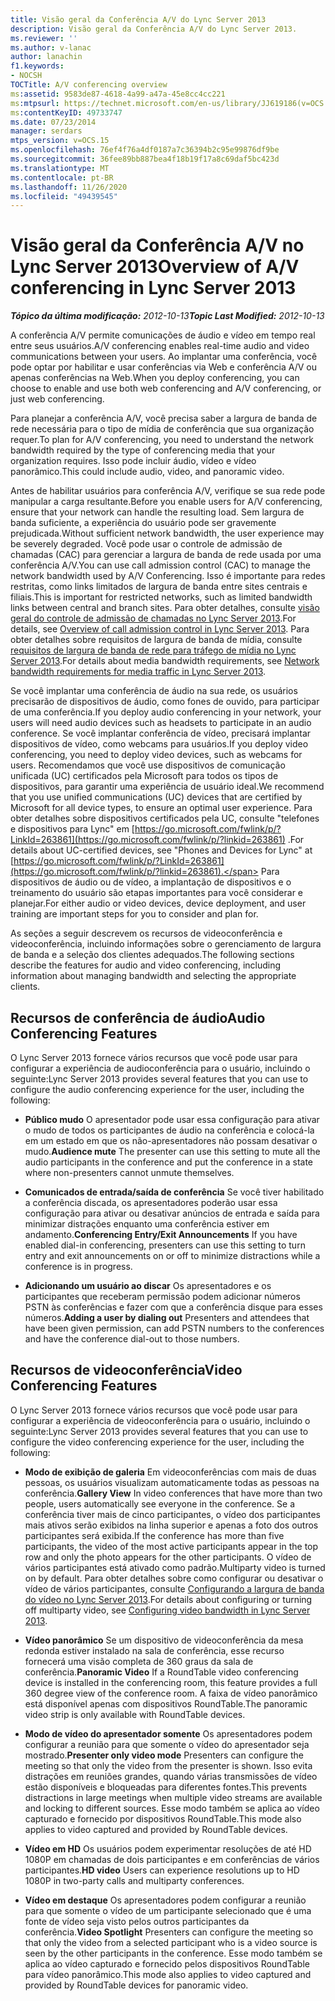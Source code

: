 ```yaml
---
title: Visão geral da Conferência A/V do Lync Server 2013
description: Visão geral da Conferência A/V do Lync Server 2013.
ms.reviewer: ''
ms.author: v-lanac
author: lanachin
f1.keywords:
- NOCSH
TOCTitle: A/V conferencing overview
ms:assetid: 9583de87-4618-4a99-a47a-45e8cc4cc221
ms:mtpsurl: https://technet.microsoft.com/en-us/library/JJ619186(v=OCS.15)
ms:contentKeyID: 49733747
ms.date: 07/23/2014
manager: serdars
mtps_version: v=OCS.15
ms.openlocfilehash: 76ef4f76a4df0187a7c36394b2c95e99876df9be
ms.sourcegitcommit: 36fee89bb887bea4f18b19f17a8c69daf5bc423d
ms.translationtype: MT
ms.contentlocale: pt-BR
ms.lasthandoff: 11/26/2020
ms.locfileid: "49439545"
---
```

# <a name="overview-of-av-conferencing-in-lync-server-2013"></a><span data-ttu-id="5e4b8-103">Visão geral da Conferência A/V no Lync Server 2013</span><span class="sxs-lookup"><span data-stu-id="5e4b8-103">Overview of A/V conferencing in Lync Server 2013</span></span>

<div data-xmlns="http://www.w3.org/1999/xhtml">

<div class="topic" data-xmlns="http://www.w3.org/1999/xhtml" data-msxsl="urn:schemas-microsoft-com:xslt" data-cs="https://msdn.microsoft.com/">

<div data-asp="https://msdn2.microsoft.com/asp">



</div>

<div id="mainSection">

<div id="mainBody"><span data-ttu-id="5e4b8-104">

<span> </span></span><span class="sxs-lookup"><span data-stu-id="5e4b8-104">

<span> </span></span></span>

<span data-ttu-id="5e4b8-105">_**Tópico da última modificação:** 2012-10-13_</span><span class="sxs-lookup"><span data-stu-id="5e4b8-105">_**Topic Last Modified:** 2012-10-13_</span></span>

<span data-ttu-id="5e4b8-106">A conferência A/V permite comunicações de áudio e vídeo em tempo real entre seus usuários.</span><span class="sxs-lookup"><span data-stu-id="5e4b8-106">A/V conferencing enables real-time audio and video communications between your users.</span></span> <span data-ttu-id="5e4b8-107">Ao implantar uma conferência, você pode optar por habilitar e usar conferências via Web e conferência A/V ou apenas conferências na Web.</span><span class="sxs-lookup"><span data-stu-id="5e4b8-107">When you deploy conferencing, you can choose to enable and use both web conferencing and A/V conferencing, or just web conferencing.</span></span>

<span data-ttu-id="5e4b8-108">Para planejar a conferência A/V, você precisa saber a largura de banda de rede necessária para o tipo de mídia de conferência que sua organização requer.</span><span class="sxs-lookup"><span data-stu-id="5e4b8-108">To plan for A/V conferencing, you need to understand the network bandwidth required by the type of conferencing media that your organization requires.</span></span> <span data-ttu-id="5e4b8-109">Isso pode incluir áudio, vídeo e vídeo panorâmico.</span><span class="sxs-lookup"><span data-stu-id="5e4b8-109">This could include audio, video, and panoramic video.</span></span>

<span data-ttu-id="5e4b8-110">Antes de habilitar usuários para conferência A/V, verifique se sua rede pode manipular a carga resultante.</span><span class="sxs-lookup"><span data-stu-id="5e4b8-110">Before you enable users for A/V conferencing, ensure that your network can handle the resulting load.</span></span> <span data-ttu-id="5e4b8-111">Sem largura de banda suficiente, a experiência do usuário pode ser gravemente prejudicada.</span><span class="sxs-lookup"><span data-stu-id="5e4b8-111">Without sufficient network bandwidth, the user experience may be severely degraded.</span></span> <span data-ttu-id="5e4b8-112">Você pode usar o controle de admissão de chamadas (CAC) para gerenciar a largura de banda de rede usada por uma conferência A/V.</span><span class="sxs-lookup"><span data-stu-id="5e4b8-112">You can use call admission control (CAC) to manage the network bandwidth used by A/V Conferencing.</span></span> <span data-ttu-id="5e4b8-113">Isso é importante para redes restritas, como links limitados de largura de banda entre sites centrais e filiais.</span><span class="sxs-lookup"><span data-stu-id="5e4b8-113">This is important for restricted networks, such as limited bandwidth links between central and branch sites.</span></span> <span data-ttu-id="5e4b8-114">Para obter detalhes, consulte [visão geral do controle de admissão de chamadas no Lync Server 2013](lync-server-2013-overview-of-call-admission-control.md).</span><span class="sxs-lookup"><span data-stu-id="5e4b8-114">For details, see [Overview of call admission control in Lync Server 2013](lync-server-2013-overview-of-call-admission-control.md).</span></span> <span data-ttu-id="5e4b8-115">Para obter detalhes sobre requisitos de largura de banda de mídia, consulte [requisitos de largura de banda de rede para tráfego de mídia no Lync Server 2013](lync-server-2013-network-bandwidth-requirements-for-media-traffic.md).</span><span class="sxs-lookup"><span data-stu-id="5e4b8-115">For details about media bandwidth requirements, see [Network bandwidth requirements for media traffic in Lync Server 2013](lync-server-2013-network-bandwidth-requirements-for-media-traffic.md).</span></span>

<span data-ttu-id="5e4b8-116">Se você implantar uma conferência de áudio na sua rede, os usuários precisarão de dispositivos de áudio, como fones de ouvido, para participar de uma conferência.</span><span class="sxs-lookup"><span data-stu-id="5e4b8-116">If you deploy audio conferencing in your network, your users will need audio devices such as headsets to participate in an audio conference.</span></span> <span data-ttu-id="5e4b8-117">Se você implantar conferência de vídeo, precisará implantar dispositivos de vídeo, como webcams para usuários.</span><span class="sxs-lookup"><span data-stu-id="5e4b8-117">If you deploy video conferencing, you need to deploy video devices, such as webcams for users.</span></span> <span data-ttu-id="5e4b8-118">Recomendamos que você use dispositivos de comunicação unificada (UC) certificados pela Microsoft para todos os tipos de dispositivos, para garantir uma experiência de usuário ideal.</span><span class="sxs-lookup"><span data-stu-id="5e4b8-118">We recommend that you use unified communications (UC) devices that are certified by Microsoft for all device types, to ensure an optimal user experience.</span></span> <span data-ttu-id="5e4b8-119">Para obter detalhes sobre dispositivos certificados pela UC, consulte "telefones e dispositivos para Lync" em [https://go.microsoft.com/fwlink/p/?LinkId=263861](https://go.microsoft.com/fwlink/p/?linkid=263861) .</span><span class="sxs-lookup"><span data-stu-id="5e4b8-119">For details about UC-certified devices, see "Phones and Devices for Lync" at [https://go.microsoft.com/fwlink/p/?LinkId=263861](https://go.microsoft.com/fwlink/p/?linkid=263861).</span></span> <span data-ttu-id="5e4b8-120">Para dispositivos de áudio ou de vídeo, a implantação de dispositivos e o treinamento do usuário são etapas importantes para você considerar e planejar.</span><span class="sxs-lookup"><span data-stu-id="5e4b8-120">For either audio or video devices, device deployment, and user training are important steps for you to consider and plan for.</span></span>

<span data-ttu-id="5e4b8-121">As seções a seguir descrevem os recursos de videoconferência e videoconferência, incluindo informações sobre o gerenciamento de largura de banda e a seleção dos clientes adequados.</span><span class="sxs-lookup"><span data-stu-id="5e4b8-121">The following sections describe the features for audio and video conferencing, including information about managing bandwidth and selecting the appropriate clients.</span></span>

<div>

## <a name="audio-conferencing-features"></a><span data-ttu-id="5e4b8-122">Recursos de conferência de áudio</span><span class="sxs-lookup"><span data-stu-id="5e4b8-122">Audio Conferencing Features</span></span>

<span data-ttu-id="5e4b8-123">O Lync Server 2013 fornece vários recursos que você pode usar para configurar a experiência de audioconferência para o usuário, incluindo o seguinte:</span><span class="sxs-lookup"><span data-stu-id="5e4b8-123">Lync Server 2013 provides several features that you can use to configure the audio conferencing experience for the user, including the following:</span></span>

  - <span data-ttu-id="5e4b8-124">**Público mudo**   O apresentador pode usar essa configuração para ativar o mudo de todos os participantes de áudio na conferência e colocá-la em um estado em que os não-apresentadores não possam desativar o mudo.</span><span class="sxs-lookup"><span data-stu-id="5e4b8-124">**Audience mute**   The presenter can use this setting to mute all the audio participants in the conference and put the conference in a state where non-presenters cannot unmute themselves.</span></span>

  - <span data-ttu-id="5e4b8-125">**Comunicados de entrada/saída de conferência**   Se você tiver habilitado a conferência discada, os apresentadores poderão usar essa configuração para ativar ou desativar anúncios de entrada e saída para minimizar distrações enquanto uma conferência estiver em andamento.</span><span class="sxs-lookup"><span data-stu-id="5e4b8-125">**Conferencing Entry/Exit Announcements**   If you have enabled dial-in conferencing, presenters can use this setting to turn entry and exit announcements on or off to minimize distractions while a conference is in progress.</span></span>

  - <span data-ttu-id="5e4b8-126">**Adicionando um usuário ao discar**   Os apresentadores e os participantes que receberam permissão podem adicionar números PSTN às conferências e fazer com que a conferência disque para esses números.</span><span class="sxs-lookup"><span data-stu-id="5e4b8-126">**Adding a user by dialing out**   Presenters and attendees that have been given permission, can add PSTN numbers to the conferences and have the conference dial-out to those numbers.</span></span>

</div>

<div>

## <a name="video-conferencing-features"></a><span data-ttu-id="5e4b8-127">Recursos de videoconferência</span><span class="sxs-lookup"><span data-stu-id="5e4b8-127">Video Conferencing Features</span></span>

<span data-ttu-id="5e4b8-128">O Lync Server 2013 fornece vários recursos que você pode usar para configurar a experiência de videoconferência para o usuário, incluindo o seguinte:</span><span class="sxs-lookup"><span data-stu-id="5e4b8-128">Lync Server 2013 provides several features that you can use to configure the video conferencing experience for the user, including the following:</span></span>

  - <span data-ttu-id="5e4b8-129">**Modo de exibição de galeria**   Em videoconferências com mais de duas pessoas, os usuários visualizam automaticamente todas as pessoas na conferência.</span><span class="sxs-lookup"><span data-stu-id="5e4b8-129">**Gallery View**   In video conferences that have more than two people, users automatically see everyone in the conference.</span></span> <span data-ttu-id="5e4b8-130">Se a conferência tiver mais de cinco participantes, o vídeo dos participantes mais ativos serão exibidos na linha superior e apenas a foto dos outros participantes será exibida.</span><span class="sxs-lookup"><span data-stu-id="5e4b8-130">If the conference has more than five participants, the video of the most active participants appear in the top row and only the photo appears for the other participants.</span></span> <span data-ttu-id="5e4b8-131">O vídeo de vários participantes está ativado como padrão.</span><span class="sxs-lookup"><span data-stu-id="5e4b8-131">Multiparty video is turned on by default.</span></span> <span data-ttu-id="5e4b8-132">Para obter detalhes sobre como configurar ou desativar o vídeo de vários participantes, consulte [Configurando a largura de banda do vídeo no Lync Server 2013](lync-server-2013-configuring-video-bandwidth.md).</span><span class="sxs-lookup"><span data-stu-id="5e4b8-132">For details about configuring or turning off multiparty video, see [Configuring video bandwidth in Lync Server 2013](lync-server-2013-configuring-video-bandwidth.md).</span></span>

  - <span data-ttu-id="5e4b8-133">**Vídeo panorâmico**   Se um dispositivo de videoconferência da mesa redonda estiver instalado na sala de conferência, esse recurso fornecerá uma visão completa de 360 graus da sala de conferência.</span><span class="sxs-lookup"><span data-stu-id="5e4b8-133">**Panoramic Video**   If a RoundTable video conferencing device is installed in the conferencing room, this feature provides a full 360 degree view of the conference room.</span></span> <span data-ttu-id="5e4b8-134">A faixa de vídeo panorâmico está disponível apenas com dispositivos RoundTable.</span><span class="sxs-lookup"><span data-stu-id="5e4b8-134">The panoramic video strip is only available with RoundTable devices.</span></span>

  - <span data-ttu-id="5e4b8-135">**Modo de vídeo do apresentador somente**   Os apresentadores podem configurar a reunião para que somente o vídeo do apresentador seja mostrado.</span><span class="sxs-lookup"><span data-stu-id="5e4b8-135">**Presenter only video mode**   Presenters can configure the meeting so that only the video from the presenter is shown.</span></span> <span data-ttu-id="5e4b8-136">Isso evita distrações em reuniões grandes, quando várias transmissões de vídeo estão disponíveis e bloqueadas para diferentes fontes.</span><span class="sxs-lookup"><span data-stu-id="5e4b8-136">This prevents distractions in large meetings when multiple video streams are available and locking to different sources.</span></span> <span data-ttu-id="5e4b8-137">Esse modo também se aplica ao vídeo capturado e fornecido por dispositivos RoundTable.</span><span class="sxs-lookup"><span data-stu-id="5e4b8-137">This mode also applies to video captured and provided by RoundTable devices.</span></span>

  - <span data-ttu-id="5e4b8-138">**Vídeo em HD**   Os usuários podem experimentar resoluções de até HD 1080P em chamadas de dois participantes e em conferências de vários participantes.</span><span class="sxs-lookup"><span data-stu-id="5e4b8-138">**HD video**   Users can experience resolutions up to HD 1080P in two-party calls and multiparty conferences.</span></span>

  - <span data-ttu-id="5e4b8-139">**Vídeo em destaque**   Os apresentadores podem configurar a reunião para que somente o vídeo de um participante selecionado que é uma fonte de vídeo seja visto pelos outros participantes da conferência.</span><span class="sxs-lookup"><span data-stu-id="5e4b8-139">**Video Spotlight**   Presenters can configure the meeting so that only the video from a selected participant who is a video source is seen by the other participants in the conference.</span></span> <span data-ttu-id="5e4b8-140">Esse modo também se aplica ao vídeo capturado e fornecido pelos dispositivos RoundTable para vídeo panorâmico.</span><span class="sxs-lookup"><span data-stu-id="5e4b8-140">This mode also applies to video captured and provided by RoundTable devices for panoramic video.</span></span>

<span data-ttu-id="5e4b8-141"></div>

</div>

<span> </span>

</div>

</div>

</span><span class="sxs-lookup"><span data-stu-id="5e4b8-141"></div>

</div>

<span> </span>

</div>

</div>

</span></span></div>

